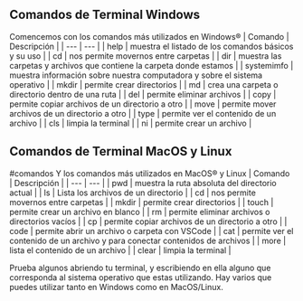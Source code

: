 ## Comandos de Terminal Windows

Comencemos con los comandos más utilizados en Windows®
| Comando | Descripción |
| --- | --- |
| help | muestra el listado de los comandos básicos y su uso |
| cd | nos permite movernos entre carpetas |
| dir | muestra las carpetas y archivos que contiene la carpeta donde estamos |
| systemimfo | muestra información sobre nuestra computadora y sobre el sistema operativo |
| mkdir | permite crear directorios |
| md | crea una carpeta o directorio dentro de una ruta |
| del | permite eliminar archivos |
| copy | permite copiar archivos de un directorio a otro |
| move | permite mover archivos de un directorio a otro |
| type | permite ver el contenido de un archivo |
| cls | limpia la terminal |
| ni | permite crear un archivo |

## Comandos de Terminal MacOS y Linux

#comandos
Y los comandos más utilizados en MacOS® y Linux
| Comando | Descripción |
| --- | --- |
| pwd | muestra la ruta absoluta del directorio actual |
| ls | Lista los archivos de un directorio |
| cd | nos permite movernos entre carpetas |
| mkdir | permite crear directorios |
| touch | permite crear un archivo en blanco |
| rm | permite eliminar archivos o directorios vacíos |
| cp | permite copiar archivos de un directorio a otro |
| code | permite abrir un archivo o carpeta con VSCode |
| cat | permite ver el contenido de un archivo y para conectar contenidos de archivos |
| more | lista el contenido de un archivo |
| clear | limpia la terminal |

Prueba algunos abriendo tu terminal, y escribiendo en ella alguno que corresponda al sistema operativo que estas utilizando. Hay varios que puedes utilizar tanto en Windows como en MacOS/Linux.

